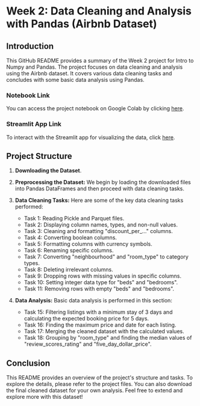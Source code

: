 # Week 2: Data Cleaning and Analysis with Pandas (Airbnb Dataset)

## Introduction
This GitHub README provides a summary of the Week 2 project for Intro to Numpy and Pandas. The project focuses on data cleaning and analysis using the Airbnb dataset. It covers various data cleaning tasks and concludes with some basic data analysis using Pandas.

### Notebook Link
You can access the project notebook on Google Colab by clicking [here](https://colab.research.google.com/drive/11wLBW5fQfdlxrtYlSnf2KiBh_IyWcFGW?usp=sharing).

### Streamlit App Link
To interact with the Streamlit app for visualizing the data, click [here](https://airbnbamsterdampython-bbebcda34uftuzhfrpaoou.streamlit.app/).

## Project Structure

1. **Downloading the Dataset**.

2. **Preprocessing the Dataset:** We begin by loading the downloaded files into Pandas DataFrames and then proceed with data cleaning tasks.

3. **Data Cleaning Tasks:** Here are some of the key data cleaning tasks performed:
   - Task 1: Reading Pickle and Parquet files.
   - Task 2: Displaying column names, types, and non-null values.
   - Task 3: Cleaning and formatting "discount_per_..." columns.
   - Task 4: Converting boolean columns.
   - Task 5: Formatting columns with currency symbols.
   - Task 6: Renaming specific columns.
   - Task 7: Converting "neighbourhood" and "room_type" to category types.
   - Task 8: Deleting irrelevant columns.
   - Task 9: Dropping rows with missing values in specific columns.
   - Task 10: Setting integer data type for "beds" and "bedrooms".
   - Task 11: Removing rows with empty "beds" and "bedrooms".

4. **Data Analysis:** Basic data analysis is performed in this section:
   - Task 15: Filtering listings with a minimum stay of 3 days and calculating the expected booking price for 5 days.
   - Task 16: Finding the maximum price and date for each listing.
   - Task 17: Merging the cleaned dataset with the calculated values.
   - Task 18: Grouping by "room_type" and finding the median values of "review_scores_rating" and "five_day_dollar_price".

## Conclusion
This README provides an overview of the project's structure and tasks. To explore the details, please refer to the project files. You can also download the final cleaned dataset for your own analysis. Feel free to extend and explore more with this dataset!

